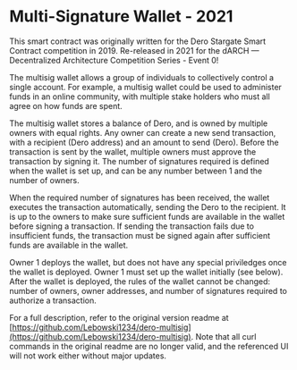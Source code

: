 # Multi-Signature Wallet - 2021 

This smart contract was originally written for the Dero Stargate Smart Contract competition in 2019. Re-released in 2021 for the dARCH — Decentralized Architecture Competition Series - Event 0!

The multisig wallet allows a group of individuals to collectively control a single account. For example, a multisig wallet could be used to administer funds in an online community, with multiple stake holders who must all agree on how funds are spent.

The multisig wallet stores a balance of Dero, and is owned by multiple owners with equal rights. Any owner can create a new send transaction, with a recipient (Dero address) and an amount to send (Dero). Before the transaction is sent by the wallet, multiple owners must approve the transaction by signing it. The number of signatures required is defined when the wallet is set up, and can be any number between 1 and the number of owners.

When the required number of signatures has been received, the wallet executes the transaction automatically, sending the Dero to the recipient. It is up to the owners to make sure sufficient funds are available in the wallet before signing a transaction. If sending the transaction fails due to insufficient funds, the transaction must be signed again after sufficient funds are available in the wallet.

Owner 1 deploys the wallet, but does not have any special priviledges once the wallet is deployed. Owner 1 must set up the wallet initially (see below). After the wallet is deployed, the rules of the wallet cannot be changed: number of owners, owner addresses, and number of signatures required to authorize a transaction.

For a full description, refer to the original version readme at [https://github.com/Lebowski1234/dero-multisig](https://github.com/Lebowski1234/dero-multisig). Note that all curl commands in the original readme are no longer valid, and the referenced UI will not work either without major updates. 
